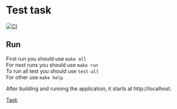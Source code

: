 # Test task     
[![CI](https://github.com/CatInBeard/tool-kit-tech-test-task/actions/workflows/CI.yaml/badge.svg)](https://github.com/CatInBeard/stream-telecom-test-task/actions/workflows/CI.yaml)

## Run
First run you should use `make all`  
For next runs you should use `make run`  
To run all test you should use `test-all`  
For other use `make help`  

After building and running the application, it starts at http://localhost.

[Task](PHP_Test_Task.pdf)
